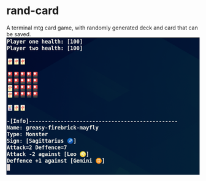 # rand-card
A terminal mtg card game, with randomly generated deck and card that can be saved.
![](CardGame.png)
